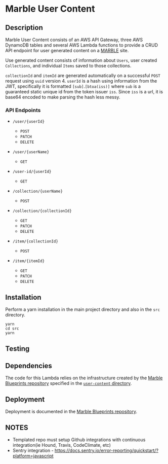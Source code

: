# Marble User Content
## Description

Marble User Content consists of an AWS API Gateway, three AWS DynamoDB tables and several AWS Lambda functions to provide a CRUD API endpoint for user generated content on a [MARBLE](https://github.com/ndlib/marble-website-starter) site.

Use generated content consists of information about `Users`, user created `Collections`, and individual `Items` saved to those collections.

`collectionId` and `itemId` are generated automatically on a successful `POST` request using `uuid` version 4. `userId` is a hash using information from the JWT, specifically it is formatted `[sub]`.`[btoa(iss)]` where `sub` is a guaranteed static unique id from the token issuer `iss`. Since `iss` is a url, it is base64 encoded to make parsing the hash less messy.

### API Endpoints
* `/user/{userId}`
  * `POST`
  * `PATCH`
  * `DELETE`
* `/user/{userName}`
  * `GET`

* `/user-id/{userId}`
  * `GET`

* `/collection/{userName}`
  * `POST`
* `/collection/{collectionId}`
  * `GET`
  * `PATCH`
  * `DELETE`


* `/item/{collectionId}`
  * `POST`
* `/item/{itemId}`
  * `GET`
  * `PATCH`
  * `DELETE`

## Installation

Perform a yarn installation in the main project directory and also in the `src` directory.

```
yarn
cd src
yarn
```

## Testing

## Dependencies

The code for this Lambda relies on the infrastructure created by the [Marble Blueprints repository](https://github.com/ndlib/marble-blueprints) specified in the [`user-content` directory](https://github.com/ndlib/marble-blueprints/tree/master/deploy/cdk/lib/user-content).

## Deployment

Deployment is documented in the [Marble Blueprints repository](https://github.com/ndlib/marble-blueprints).
## NOTES
 * Templated repo must setup Github integrations with continuous integration(ie Hound, Travis, CodeClimate, etc)
 * Sentry integration - https://docs.sentry.io/error-reporting/quickstart/?platform=javascript
